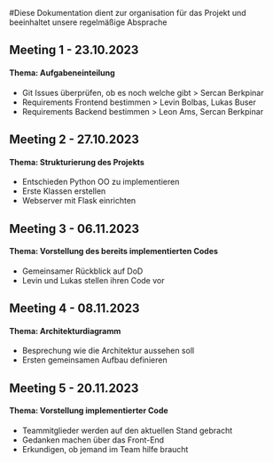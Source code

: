 #Diese Dokumentation dient zur organisation für das Projekt und beeinhaltet unsere regelmäßige Absprache

<h2>Meeting 1 - 23.10.2023</h2>
<h4>Thema: Aufgabeneinteilung</h4>

- Git Issues überprüfen, ob es noch welche gibt > Sercan Berkpinar
- Requirements Frontend bestimmen > Levin Bolbas, Lukas Buser
- Requirements Backend bestimmen > Leon Ams, Sercan Berkpinar

<h2>Meeting 2 - 27.10.2023</h2>
<h4>Thema: Strukturierung des Projekts</h4>

- Entschieden Python OO zu implementieren
- Erste Klassen erstellen
- Webserver mit Flask einrichten

<h2>Meeting 3 - 06.11.2023</h2>
<h4>Thema: Vorstellung des bereits implementierten Codes</h4>

- Gemeinsamer Rückblick auf DoD
- Levin und Lukas stellen ihren Code vor

<h2>Meeting 4 - 08.11.2023</h2>
<h4>Thema: Architekturdiagramm</h4>

- Besprechung wie die Architektur aussehen soll
- Ersten gemeinsamen Aufbau definieren

<h2>Meeting 5 - 20.11.2023</h2>
<h4>Thema: Vorstellung implementierter Code</h4>

- Teammitglieder werden auf den aktuellen Stand gebracht
- Gedanken machen über das Front-End
- Erkundigen, ob jemand im Team hilfe braucht